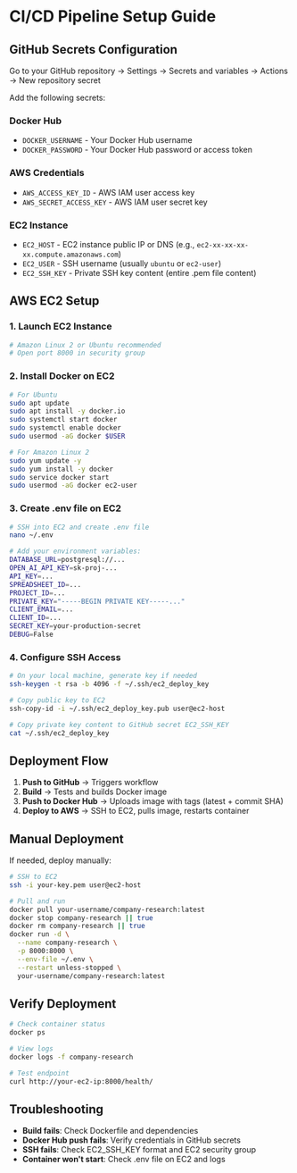 # CI/CD Pipeline Setup Guide

## GitHub Secrets Configuration

Go to your GitHub repository → Settings → Secrets and variables → Actions → New repository secret

Add the following secrets:

### Docker Hub
- `DOCKER_USERNAME` - Your Docker Hub username
- `DOCKER_PASSWORD` - Your Docker Hub password or access token

### AWS Credentials
- `AWS_ACCESS_KEY_ID` - AWS IAM user access key
- `AWS_SECRET_ACCESS_KEY` - AWS IAM user secret key

### EC2 Instance
- `EC2_HOST` - EC2 instance public IP or DNS (e.g., `ec2-xx-xx-xx-xx.compute.amazonaws.com`)
- `EC2_USER` - SSH username (usually `ubuntu` or `ec2-user`)
- `EC2_SSH_KEY` - Private SSH key content (entire .pem file content)

## AWS EC2 Setup

### 1. Launch EC2 Instance
```bash
# Amazon Linux 2 or Ubuntu recommended
# Open port 8000 in security group
```

### 2. Install Docker on EC2
```bash
# For Ubuntu
sudo apt update
sudo apt install -y docker.io
sudo systemctl start docker
sudo systemctl enable docker
sudo usermod -aG docker $USER

# For Amazon Linux 2
sudo yum update -y
sudo yum install -y docker
sudo service docker start
sudo usermod -aG docker ec2-user
```

### 3. Create .env file on EC2
```bash
# SSH into EC2 and create .env file
nano ~/.env

# Add your environment variables:
DATABASE_URL=postgresql://...
OPEN_AI_API_KEY=sk-proj-...
API_KEY=...
SPREADSHEET_ID=...
PROJECT_ID=...
PRIVATE_KEY="-----BEGIN PRIVATE KEY-----..."
CLIENT_EMAIL=...
CLIENT_ID=...
SECRET_KEY=your-production-secret
DEBUG=False
```

### 4. Configure SSH Access
```bash
# On your local machine, generate key if needed
ssh-keygen -t rsa -b 4096 -f ~/.ssh/ec2_deploy_key

# Copy public key to EC2
ssh-copy-id -i ~/.ssh/ec2_deploy_key.pub user@ec2-host

# Copy private key content to GitHub secret EC2_SSH_KEY
cat ~/.ssh/ec2_deploy_key
```

## Deployment Flow

1. **Push to GitHub** → Triggers workflow
2. **Build** → Tests and builds Docker image
3. **Push to Docker Hub** → Uploads image with tags (latest + commit SHA)
4. **Deploy to AWS** → SSH to EC2, pulls image, restarts container

## Manual Deployment

If needed, deploy manually:

```bash
# SSH to EC2
ssh -i your-key.pem user@ec2-host

# Pull and run
docker pull your-username/company-research:latest
docker stop company-research || true
docker rm company-research || true
docker run -d \
  --name company-research \
  -p 8000:8000 \
  --env-file ~/.env \
  --restart unless-stopped \
  your-username/company-research:latest
```

## Verify Deployment

```bash
# Check container status
docker ps

# View logs
docker logs -f company-research

# Test endpoint
curl http://your-ec2-ip:8000/health/
```

## Troubleshooting

- **Build fails**: Check Dockerfile and dependencies
- **Docker Hub push fails**: Verify credentials in GitHub secrets
- **SSH fails**: Check EC2_SSH_KEY format and EC2 security group
- **Container won't start**: Check .env file on EC2 and logs
